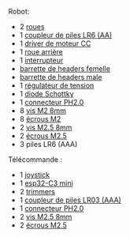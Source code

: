 Robot:

* 2 [roues](https://fr.aliexpress.com/item/1005005856944082.html)
* 1 [coupleur de piles LR6 (AA)](https://fr.aliexpress.com/item/1005005473817204.html)
* 1 [driver de moteur CC](https://fr.aliexpress.com/item/1005007167556348.html)
* 1 [roue arrière](https://fr.aliexpress.com/item/1005005888599065.html)
* 1 [interrupteur](https://fr.aliexpress.com/item/1005003938856402.html)
* [barrette de headers femelle](https://fr.aliexpress.com/item/1802112582.html)
* [barrette de headers male](https://fr.aliexpress.com/item/32758380907.html)
* 1 [régulateur de tension](https://www.gotronic.fr/art-regulateur-5-vcc-dfr0569-29560.htm)
* 1 [diode Schottky](https://fr.aliexpress.com/item/1005006139982770.html)
* 1 [connecteur PH2.0](https://fr.aliexpress.com/item/1005007389108799.html)
* 8 [vis M2 8mm](https://fr.aliexpress.com/item/32810852732.html)
* 8 [écrous M2](https://fr.aliexpress.com/item/1005007593861199.html)
* 2 [vis M2.5 8mm](https://fr.aliexpress.com/item/32810852732.html)
* 2 [écrous M2.5](https://fr.aliexpress.com/item/1005007593861199.html)
* 3 piles LR6 (AAA) 

Télécommande :

* 1 [joystick](https://fr.aliexpress.com/item/1005005845121833.html)
* 1 [esp32-C3 mini](https://fr.aliexpress.com/item/1005007496189056.html)
* 2 [trimmers](https://fr.aliexpress.com/item/1005005282375532.html)
* 1 [coupleur de piles LR03 (AAA)](https://fr.aliexpress.com/item/1005001407817768.html)
* 1 [connecteur PH2.0](https://fr.aliexpress.com/item/1005007389108799.html)
* 2 [vis M2.5 8mm](https://fr.aliexpress.com/item/32810852732.html)
* 2 [écrous M2.5](https://fr.aliexpress.com/item/1005007593861199.html)
